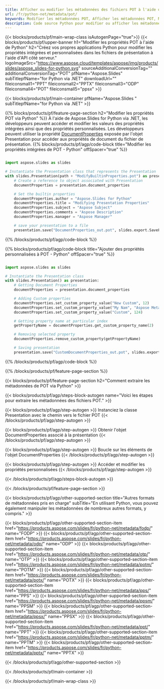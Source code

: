```yaml
---
title: Afficher ou modifier les métadonnées des fichiers POT à l'aide de Python
url: /fr/python-net/metadata/pot/
keywords: Modifier les métadonnées POT, Afficher les métadonnées POT, Modifier les propriétés POT, Afficher les propriétés POT
description: Code source Python pour modifier ou afficher les métadonnées du format POT.
---
```


{{< blocks/products/pf/main-wrap-class isAutogenPage="true">}}
{{< blocks/products/pf/upper-banner h1="Modifier les propriétés POT à l'aide de Python" h2="Créez vos propres applications Python pour modifier les propriétés intégrées et personnalisées dans les fichiers de présentation à l'aide d'API côté serveur." logoImageSrc="https://www.aspose.cloud/templates/aspose/img/products/slides/aspose_slides-for-python.svg" sourceAdditionalConversionTag="" additionalConversionTag="POT" pfName="Aspose.Slides" subTitlepfName="for Python via .NET" downloadUrl="" fileiconsmall1="PPT" fileiconsmall2="PPTX" fileiconsmall3="ODP" fileiconsmall4="POT" fileiconsmall5="ppsx" >}}

{{< blocks/products/pf/main-container pfName="Aspose.Slides " subTitlepfName="for Python via .NET" >}}

{{% blocks/products/pf/feature-page-section  h2="Modifier les propriétés POT via Python" %}}
À l'aide de Aspose.Slides for Python via .NET, les développeurs peuvent accéder et modifier les valeurs des propriétés intégrées ainsi que des propriétés personnalisées. Les développeurs peuvent utiliser la propriété [DocumentProperties](https://reference.aspose.com/slides/python-net/aspose.slides/documentproperties/) exposée par l'objet Presentation pour accéder aux propriétés de document du fichier de présentation.
{{% blocks/products/pf/agp/code-block title="Modifier les propriétés intégrées de POT - Python" offSpacer="true" %}}

```py

import aspose.slides as slides

# Instantiate the Presentation class that represents the Presentation
with slides.Presentation(path + "ModifyBuiltinProperties.pot") as presentation:
    # Create a reference to object associated with Presentation
    documentProperties = presentation.document_properties

    # Set the builtin properties
    documentProperties.author = "Aspose.Slides for Python"
    documentProperties.title = "Modifying Presentation Properties"
    documentProperties.subject = "Aspose Subject"
    documentProperties.comments = "Aspose Description"
    documentProperties.manager = "Aspose Manager"

    # save your presentation to a file
    presentation.save("DocumentProperties_out.pot", slides.export.SaveFormat.POT)
```

{{% /blocks/products/pf/agp/code-block %}}

{{% blocks/products/pf/agp/code-block title="Ajouter des propriétés personnalisées à POT - Python" offSpacer="true" %}}

```py

import aspose.slides as slides

# Instantiate the Presentation class
with slides.Presentation() as presentation:
    # Getting Document Properties
    documentProperties = presentation.document_properties

    # Adding Custom properties
    documentProperties.set_custom_property_value("New Custom", 12)
    documentProperties.set_custom_property_value("My Nam", "Aspose Metadata Editor")
    documentProperties.set_custom_property_value("Custom", 124)

    # Getting property name at particular index
    getPropertyName = documentProperties.get_custom_property_name(2)

    # Removing selected property
    documentProperties.remove_custom_property(getPropertyName)

    # Saving presentation
    presentation.save("CustomDocumentProperties_out.pot", slides.export.SaveFormat.POT)
```

{{% /blocks/products/pf/agp/code-block %}}

{{% /blocks/products/pf/feature-page-section %}}

{{< blocks/products/pf/feature-page-section  h2="Comment extraire les métadonnées de POT via Python" >}}

{{< blocks/products/pf/agp/steps-block-autogen name="Voici les étapes pour extraire les métadonnées des fichiers POT." >}}

{{< blocks/products/pf/agp/step-autogen >}}
Instanciez la classe Presentation avec le chemin vers le fichier POT
{{< /blocks/products/pf/agp/step-autogen >}}

{{< blocks/products/pf/agp/step-autogen >}}
Obtenir l'objet DocumentProperties associé à la présentation
{{< /blocks/products/pf/agp/step-autogen >}}

{{< blocks/products/pf/agp/step-autogen >}}
Boucle sur les éléments de l'objet DocumentProperties
{{< /blocks/products/pf/agp/step-autogen >}}

{{< blocks/products/pf/agp/step-autogen >}}
Accéder et modifier les propriétés personnalisées
{{< /blocks/products/pf/agp/step-autogen >}}

{{< /blocks/products/pf/agp/steps-block-autogen >}}

{{< /blocks/products/pf/feature-page-section >}}

{{< blocks/products/pf/agp/other-supported-section title="Autres formats de métadonnées pris en charge" subTitle="En utilisant Python, vous pouvez également manipuler les métadonnées de nombreux autres formats, y compris." >}}

{{< blocks/products/pf/agp/other-supported-section-item href="https://products.aspose.com/slides/fr/python-net/metadata/fodp/" name="FODP" >}}
{{< blocks/products/pf/agp/other-supported-section-item href="https://products.aspose.com/slides/fr/python-net/metadata/odp/" name="ODP" >}}
{{< blocks/products/pf/agp/other-supported-section-item href="https://products.aspose.com/slides/fr/python-net/metadata/otp/" name="OTP" >}}
{{< blocks/products/pf/agp/other-supported-section-item href="https://products.aspose.com/slides/fr/python-net/metadata/potm/" name="POTM" >}}
{{< blocks/products/pf/agp/other-supported-section-item href="https://products.aspose.com/slides/fr/python-net/metadata/potx/" name="POTX" >}}
{{< blocks/products/pf/agp/other-supported-section-item href="https://products.aspose.com/slides/fr/python-net/metadata/pps/" name="PPS" >}}
{{< blocks/products/pf/agp/other-supported-section-item href="https://products.aspose.com/slides/fr/python-net/metadata/ppsm/" name="PPSM" >}}
{{< blocks/products/pf/agp/other-supported-section-item href="https://products.aspose.com/slides/fr/python-net/metadata/ppsx/" name="PPSX" >}}
{{< blocks/products/pf/agp/other-supported-section-item href="https://products.aspose.com/slides/fr/python-net/metadata/ppt/" name="PPT" >}}
{{< blocks/products/pf/agp/other-supported-section-item href="https://products.aspose.com/slides/fr/python-net/metadata/pptm/" name="PPTM" >}}
{{< blocks/products/pf/agp/other-supported-section-item href="https://products.aspose.com/slides/fr/python-net/metadata/pptx/" name="PPTX" >}}


{{< /blocks/products/pf/agp/other-supported-section >}}

{{< /blocks/products/pf/main-container >}}
    
{{< /blocks/products/pf/main-wrap-class >}}